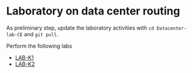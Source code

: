 # Laboratory on data center routing

As preliminary step, update the laboratory activities with `cd
Datacenter-lab-CE` and `git pull`. 

Perform the following labs 
* [LAB-K1](LAB-K1)
* [LAB-K2](LAB-K2)

<!-- cmvn -->
